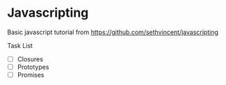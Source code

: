# Javascripting
Basic javascript tutorial from https://github.com/sethvincent/javascripting

Task List
- [ ] Closures
- [ ] Prototypes
- [ ] Promises
